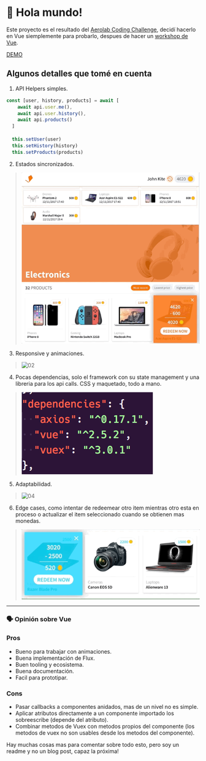 # 👋 Hola mundo!

Este proyecto es el resultado del [Aerolab Coding Challenge](https://aerolab.co/coding-challenge), decidí hacerlo en Vue siemplemente para probarlo, despues de hacer un [workshop de Vue](https://github.com/ianaya89/workshop-vuejs).

[DEMO](https://aerolavue-challenge.now.sh/)

## Algunos detalles que tomé en cuenta
1. API Helpers simples.
```js
const [user, history, products] = await [
    await api.user.me(),
    await api.user.history(),
    await api.products()
  ]

  this.setUser(user)
  this.setHistory(history)
  this.setProducts(products)
```

2. Estados sincronizados.
> ![01](./doc-files/sync.gif)

3. Responsive y animaciones.
> ![02](./doc-files/responsive.gif)

4. Pocas dependencias, solo el framework con su state management y una libreria para los api calls. CSS y maquetado, todo a mano.
> ![03](./doc-files/deps.png)

5. Adaptabilidad.
> ![04](./doc-files/adapt.gif)

6. Edge cases, como intentar de redeemear otro item mientras otro esta en proceso o actualizar el item seleccionado cuando se obtienen mas monedas.
> ![05](./doc-files/edge.gif)

___
### 🗣 Opinión sobre Vue

### Pros
* Bueno para trabajar con animaciones.
* Buena implementación de Flux.
* Buen tooling y ecosistema.
* Buena documentación.
* Facil para prototipar.

### Cons
* Pasar callbacks a componentes anidados, mas de un nivel no es simple.
* Aplicar atributos directamente a un componente importado los sobreescribe (depende del atributo).
* Combinar metodos de Vuex con metodos propios del componente (los metodos de vuex no son usables desde los metodos del componente).

Hay muchas cosas mas para comentar sobre todo esto, pero soy un readme y no un blog post, capaz la próxima!
